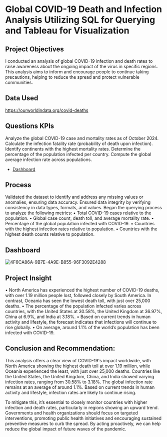 # Global COVID-19 Death and Infection Analysis Utilizing SQL for Querying and Tableau for Visualization

## Project Objectives
I conducted an analysis of global COVID-19 infection and death rates to raise awareness about the ongoing impact of the virus in specific regions. This analysis aims to inform and encourage people to continue taking precautions, helping to reduce the spread and protect vulnerable communities.

## Data Used
https://ourworldindata.org/covid-deaths

## Questions KPIs
Analyze the global COVID-19 case and mortality rates as of October 2024.
Calculate the infection fatality rate (probability of death upon infection).
Identify continents with the highest mortality rates.
Determine the percentage of the population infected per country.
Compute the global average infection rate across populations.

- <a href="https://github.com/OrisTheAnalyst/COVID-19-Death-and-Infection-Analysis-Utilising-SQL-and-Tableau/blob/19c40b656e4df00b9e38642778050eb9f0b454fd/Dashboard%201%20(1).png"> Dashboard </a>


## Process
Validated the dataset to identify and address any missing values or anomalies, ensuring data accuracy.
Ensured data integrity by verifying consistency in data types, formats, and values.
Began the querying process to analyze the following metrics:
•	Total COVID-19 cases relative to the population.
•	Global case count, death toll, and average mortality rate.
•	Percentage of the global population infected with COVID-19.
•	Countries with the highest infection rates relative to population.
•	Countries with the highest death counts relative to population.


## Dashboard

![4F6CA86A-9B7E-4A9E-B855-96F3092E4288](https://github.com/user-attachments/assets/4337121b-e2ac-495a-80f4-2638bfb70daf)


## Project Insight
•	North America has experienced the highest number of COVID-19 deaths, with over 1.19 million people lost, followed closely by South America. In contrast, Oceania has seen the lowest death toll, with just over 25,000 deaths.
•	The percentage of the population infected varies across countries, with the United States at 30.58%, the United Kingdom at 36.97%, China at 6.9%, and India at 3.18%.
•	Based on current trends in human activity and lifestyle, the forecast indicates that infections will continue to rise globally.
•	On average, around 1.1% of the world’s population has been infected with COVID-19.


## Conclusion and Recommendation:

This analysis offers a clear view of COVID-19's impact worldwide, with North America showing the highest death toll at over 1.19 million, while Oceania experienced the least, with just over 25,000 deaths. Countries like the United States, the United Kingdom, China, and India showed varying infection rates, ranging from 30.58% to 3.18%. The global infection rate remains at an average of around 1.1%. Based on current trends in human activity and lifestyle, infection rates are likely to continue rising.

To mitigate this, it’s essential to closely monitor countries with higher infection and death rates, particularly in regions showing an upward trend. Governments and health organizations should focus on targeted interventions, promoting public health initiatives and encouraging sustained preventive measures to curb the spread. By acting proactively, we can help reduce the global impact of future waves of the pandemic.

